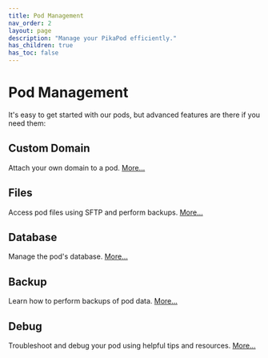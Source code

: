 ```yaml
---
title: Pod Management
nav_order: 2
layout: page
description: "Manage your PikaPod efficiently."
has_children: true
has_toc: false
---
```


# Pod Management

It's easy to get started with our pods, but advanced features are there if you need them:


## Custom Domain

Attach your own domain to a pod. [More…](custom-domains)

## Files

Access pod files using SFTP and perform backups. [More…](files)

## Database

Manage the pod's database. [More…](database)

## Backup

Learn how to perform backups of pod data. [More…](backup)

## Debug

Troubleshoot and debug your pod using helpful tips and resources. [More…](debug)
